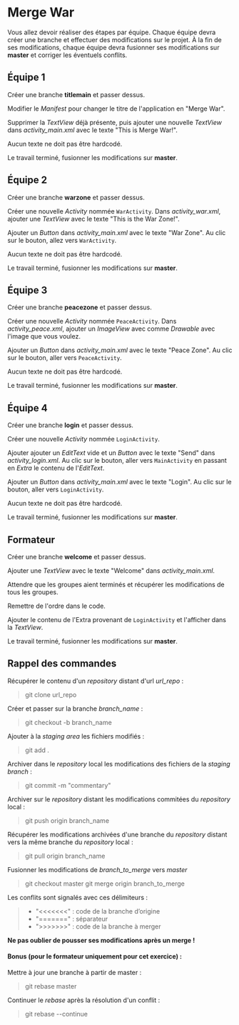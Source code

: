 # Merge War

Vous allez devoir réaliser des étapes par équipe. Chaque équipe devra créer une branche et effectuer des modifications sur le projet. À la fin de ses modifications, chaque équipe devra fusionner ses modifications sur **master** et corriger les éventuels conflits.

## Équipe 1

Créer une branche **titlemain** et passer dessus.

Modifier le *Manifest* pour changer le titre de l'application en "Merge War".

Supprimer la *TextView* déjà présente, puis ajouter une nouvelle *TextView* dans *activity_main.xml* avec le texte "This is Merge War!".

Aucun texte ne doit pas être hardcodé.

Le travail terminé, fusionner les modifications sur **master**.

## Équipe 2

Créer une branche **warzone** et passer dessus.

Créer une nouvelle *Activity* nommée `WarActivity`. Dans *activity_war.xml*, ajouter une *TextView* avec le texte "This is the War Zone!".

Ajouter un *Button* dans *activity_main.xml* avec le texte "War Zone". Au clic sur le bouton, allez vers `WarActivity`.

Aucun texte ne doit pas être hardcodé.

Le travail terminé, fusionner les modifications sur **master**.

## Équipe 3

Créer une branche **peacezone** et passer dessus.

Créer une nouvelle *Activity* nommée `PeaceActivity`. Dans *activity_peace.xml*, ajouter un *ImageView* avec comme *Drawable* avec l'image que vous voulez.

Ajouter un *Button* dans *activity_main.xml* avec le texte "Peace Zone". Au clic sur le bouton, aller vers `PeaceActivity`.

Aucun texte ne doit pas être hardcodé.

Le travail terminé, fusionner les modifications sur **master**.

## Équipe 4

Créer une branche **login** et passer dessus.

Créer une nouvelle *Activity* nommée `LoginActivity`.

Ajouter ajouter un *EditText* vide et un *Button* avec le texte "Send" dans *activity_login.xml*. Au clic sur le bouton, aller vers `MainActivity` en passant en *Extra* le contenu de l'*EditText*.

Ajouter un *Button* dans *activity_main.xml* avec le texte "Login". Au clic sur le bouton, aller vers `LoginActivity`.

Aucun texte ne doit pas être hardcodé.

Le travail terminé, fusionner les modifications sur **master**.

## Formateur

Créer une branche **welcome** et passer dessus.

Ajouter une *TextView* avec le texte "Welcome" dans *activity_main.xml*.

Attendre que les groupes aient terminés et récupérer les modifications de tous les groupes.

Remettre de l'ordre dans le code.

Ajouter le contenu de l'Extra provenant de `LoginActivity` et l'afficher dans la *TextView*.

Le travail terminé, fusionner les modifications sur **master**.

## Rappel des commandes

Récupérer le contenu d'un *repository* distant d'url *url_repo* :
> git clone url_repo

Créer et passer sur la branche *branch_name* :
> git checkout -b branch_name

Ajouter à la *staging area* les fichiers modifiés :
> git add .

Archiver dans le *repository* local les modifications des fichiers de la *staging branch* :
> git commit -m "commentary"

Archiver sur le *repository* distant les modifications commitées du *repository* local :
> git push origin branch_name

Récupérer les modifications archivées d'une branche du *repository* distant vers la même branche du *repository* local :
> git pull origin branch_name

Fusionner les modifications de *branch_to_merge* vers *master*
> git checkout master
> git merge origin branch_to_merge

Les conflits sont signalés avec ces délimiteurs :
> * "<<<<<<<" : code de la branche d’origine
> * "=======" : séparateur
> * ">>>>>>>" : code de la branche à merger

**Ne pas oublier de pousser ses modifications après un merge !**

#### Bonus (pour le formateur uniquement pour cet exercice) :
Mettre à jour une branche à partir de master :
> git rebase master

Continuer le *rebase* après la résolution d'un conflit :
> git rebase --continue